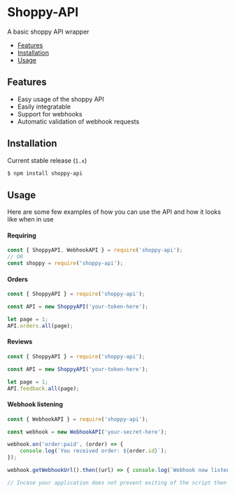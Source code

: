 # Shoppy-API
A basic shoppy API wrapper

<!-- TOC -->

- [Features](#features)
- [Installation](#installation)
- [Usage](#usage)

<!-- TOC -->

## Features
- Easy usage of the shoppy API
- Easily integratable
- Support for webhooks
- Automatic validation of webhook requests

## Installation
Current stable release (`1.x`)

```sh
$ npm install shoppy-api
```

## Usage

Here are some few examples of how you can use the API and how it looks like when in use

#### Requiring
```js
const { ShoppyAPI, WebhookAPI } = require('shoppy-api');
// OR
const shoppy = require('shoppy-api');
```

#### Orders
```js
const { ShoppyAPI } = require('shoppy-api');

const API = new ShoppyAPI('your-token-here');

let page = 1;
API.orders.all(page);
```

#### Reviews
```js
const { ShoppyAPI } = require('shoppy-api');

const API = new ShoppyAPI('your-token-here');

let page = 1;
API.feedback.all(page);
```

#### Webhook listening
```js
const { WebhookAPI } = require('shoppy-api');

const webhook = new WebhookAPI('your-secret-here');

webhook.on('order:paid', (order) => {
	console.log(`You received order: ${order.id}`);
});

webhook.getWebhookUrl().then((url) => { console.log(`Webhook now listening on ${url}`) });

// Incase your application does not prevent exiting of the script then you can add `process.stdin.resume();` here
```
